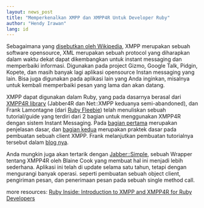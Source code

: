 ```yaml
---
layout: news_post
title: "Memperkenalkan XMPP dan XMPP4R Untuk Developer Ruby"
author: "Hendy Irawan"
lang: id
---
```


Sebagaimana yang [disebutkan oleh Wikipedia][1], XMPP merupakan sebuah
software opensource, XML merupakan sebuah protocol yang diharapkan dalam
waktu dekat dapat dikembangkan untuk instant messaging dan memperbaiki
informasi. Digunakan pada project Gizmo, Google Talk, Pidgin, Kopete,
dan masih banyak lagi aplikasi opensource Instan messaging yang lain.
Bisa juga digunakan pada aplikasi lain yang Anda inginkan, misalnya
untuk kembali memperbaiki pesan yang lama dan akan datang.

XMPP dapat digunakan dalam Ruby, yang pada dasarnya berasal dari [XMPP4R
library][2] (Jabber4R dan Net::XMPP keduanya semi-abandoned), dan Frank
Lamontagne (dari [Ruby Fleebie][3]) telah menuliskan sebuah
tutorial/guide yang terdiri dari 2 bagian untuk menggunakan XMPP4R
dengan sistem Instant Messaging. Pada [bagian pertama][4] merupakan
penjelasan dasar, dan [bagian kedua][5] merupakan praktek dasar pada
pembuatan sebuah client XMPP. Frank melanjutkan pembuatan tutorialnya
tersebut dalam [blog nya][3].

Anda mungkin juga akan tertarik dengan [Jabber::Simple][6], sebuah
Wrapper tentang XMPP4R oleh Blaine Cook yang membuat hal ini menjadi
lebih sederhana. Aplikasi ini telah di update selama satu tahun, tetapi
dengan mengurangi banyak operasi. seperti pembuatan sebuah object
client, pengiriman pesan, dan penerimaan pesan pada sebuah single method
call.

more resources: [Ruby Inside: Introduction to XMPP and XMPP4R for Ruby
Developers][7]



[1]: http://en.wikipedia.org/wiki/Extensible_Messaging_and_Presence_Protocol
[2]: http://home.gna.org/xmpp4r/
[3]: http://www.rubyfleebie.com/
[4]: http://www.rubyfleebie.com/im-integration-with-xmpp4r
[5]: http://www.rubyfleebie.com/im-integration-with-xmpp4r-part-2/
[6]: http://xmpp4r-simple.rubyforge.org/
[7]: http://www.rubyinside.com/introduction-to-xmpp-and-xmpp4r-for-ruby-developers-709.html
